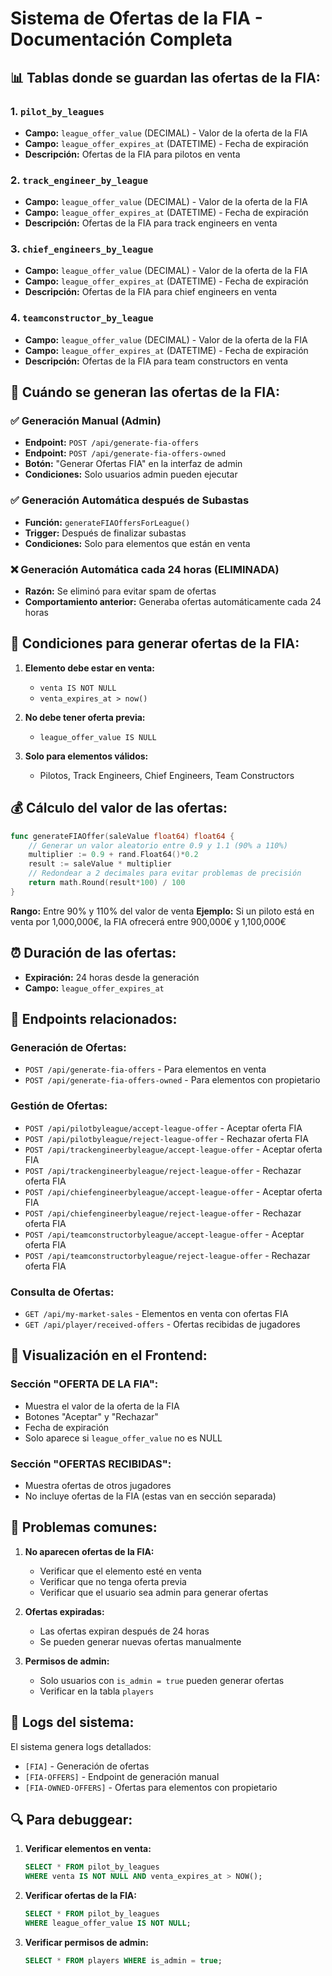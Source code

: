 # Sistema de Ofertas de la FIA - Documentación Completa

## 📊 **Tablas donde se guardan las ofertas de la FIA:**

### 1. **`pilot_by_leagues`**
- **Campo:** `league_offer_value` (DECIMAL) - Valor de la oferta de la FIA
- **Campo:** `league_offer_expires_at` (DATETIME) - Fecha de expiración
- **Descripción:** Ofertas de la FIA para pilotos en venta

### 2. **`track_engineer_by_league`**
- **Campo:** `league_offer_value` (DECIMAL) - Valor de la oferta de la FIA
- **Campo:** `league_offer_expires_at` (DATETIME) - Fecha de expiración
- **Descripción:** Ofertas de la FIA para track engineers en venta

### 3. **`chief_engineers_by_league`**
- **Campo:** `league_offer_value` (DECIMAL) - Valor de la oferta de la FIA
- **Campo:** `league_offer_expires_at` (DATETIME) - Fecha de expiración
- **Descripción:** Ofertas de la FIA para chief engineers en venta

### 4. **`teamconstructor_by_league`**
- **Campo:** `league_offer_value` (DECIMAL) - Valor de la oferta de la FIA
- **Campo:** `league_offer_expires_at` (DATETIME) - Fecha de expiración
- **Descripción:** Ofertas de la FIA para team constructors en venta

## 🔄 **Cuándo se generan las ofertas de la FIA:**

### ✅ **Generación Manual (Admin)**
- **Endpoint:** `POST /api/generate-fia-offers`
- **Endpoint:** `POST /api/generate-fia-offers-owned`
- **Botón:** "Generar Ofertas FIA" en la interfaz de admin
- **Condiciones:** Solo usuarios admin pueden ejecutar

### ✅ **Generación Automática después de Subastas**
- **Función:** `generateFIAOffersForLeague()`
- **Trigger:** Después de finalizar subastas
- **Condiciones:** Solo para elementos que están en venta

### ❌ **Generación Automática cada 24 horas (ELIMINADA)**
- **Razón:** Se eliminó para evitar spam de ofertas
- **Comportamiento anterior:** Generaba ofertas automáticamente cada 24 horas

## 🎯 **Condiciones para generar ofertas de la FIA:**

1. **Elemento debe estar en venta:**
   - `venta IS NOT NULL`
   - `venta_expires_at > now()`

2. **No debe tener oferta previa:**
   - `league_offer_value IS NULL`

3. **Solo para elementos válidos:**
   - Pilotos, Track Engineers, Chief Engineers, Team Constructors

## 💰 **Cálculo del valor de las ofertas:**

```go
func generateFIAOffer(saleValue float64) float64 {
    // Generar un valor aleatorio entre 0.9 y 1.1 (90% a 110%)
    multiplier := 0.9 + rand.Float64()*0.2
    result := saleValue * multiplier
    // Redondear a 2 decimales para evitar problemas de precisión
    return math.Round(result*100) / 100
}
```

**Rango:** Entre 90% y 110% del valor de venta
**Ejemplo:** Si un piloto está en venta por 1,000,000€, la FIA ofrecerá entre 900,000€ y 1,100,000€

## ⏰ **Duración de las ofertas:**

- **Expiración:** 24 horas desde la generación
- **Campo:** `league_offer_expires_at`

## 🔧 **Endpoints relacionados:**

### Generación de Ofertas:
- `POST /api/generate-fia-offers` - Para elementos en venta
- `POST /api/generate-fia-offers-owned` - Para elementos con propietario

### Gestión de Ofertas:
- `POST /api/pilotbyleague/accept-league-offer` - Aceptar oferta FIA
- `POST /api/pilotbyleague/reject-league-offer` - Rechazar oferta FIA
- `POST /api/trackengineerbyleague/accept-league-offer` - Aceptar oferta FIA
- `POST /api/trackengineerbyleague/reject-league-offer` - Rechazar oferta FIA
- `POST /api/chiefengineerbyleague/accept-league-offer` - Aceptar oferta FIA
- `POST /api/chiefengineerbyleague/reject-league-offer` - Rechazar oferta FIA
- `POST /api/teamconstructorbyleague/accept-league-offer` - Aceptar oferta FIA
- `POST /api/teamconstructorbyleague/reject-league-offer` - Rechazar oferta FIA

### Consulta de Ofertas:
- `GET /api/my-market-sales` - Elementos en venta con ofertas FIA
- `GET /api/player/received-offers` - Ofertas recibidas de jugadores

## 🎨 **Visualización en el Frontend:**

### Sección "OFERTA DE LA FIA":
- Muestra el valor de la oferta de la FIA
- Botones "Aceptar" y "Rechazar"
- Fecha de expiración
- Solo aparece si `league_offer_value` no es NULL

### Sección "OFERTAS RECIBIDAS":
- Muestra ofertas de otros jugadores
- No incluye ofertas de la FIA (estas van en sección separada)

## 🚨 **Problemas comunes:**

1. **No aparecen ofertas de la FIA:**
   - Verificar que el elemento esté en venta
   - Verificar que no tenga oferta previa
   - Verificar que el usuario sea admin para generar ofertas

2. **Ofertas expiradas:**
   - Las ofertas expiran después de 24 horas
   - Se pueden generar nuevas ofertas manualmente

3. **Permisos de admin:**
   - Solo usuarios con `is_admin = true` pueden generar ofertas
   - Verificar en la tabla `players`

## 📝 **Logs del sistema:**

El sistema genera logs detallados:
- `[FIA]` - Generación de ofertas
- `[FIA-OFFERS]` - Endpoint de generación manual
- `[FIA-OWNED-OFFERS]` - Ofertas para elementos con propietario

## 🔍 **Para debuggear:**

1. **Verificar elementos en venta:**
   ```sql
   SELECT * FROM pilot_by_leagues 
   WHERE venta IS NOT NULL AND venta_expires_at > NOW();
   ```

2. **Verificar ofertas de la FIA:**
   ```sql
   SELECT * FROM pilot_by_leagues 
   WHERE league_offer_value IS NOT NULL;
   ```

3. **Verificar permisos de admin:**
   ```sql
   SELECT * FROM players WHERE is_admin = true;
   ``` 